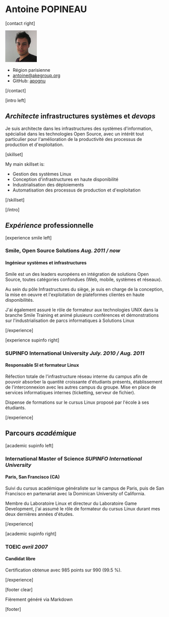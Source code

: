 # Antoine POPINEAU

[contact right]

 ![Antoine POPINEAU](../media/antoine.jpg)

 - Région parisienne
 - antoine@akegroup.org
 - GitHub: [apognu](http://github.com/apognu)

[/contact]

[intro left]

## _Architecte_ infrastructures systèmes et _devops_

Je suis architecte dans les infrastructures des systèmes d'information, spécialisé dans les technologies Open Source, avec un intérêt tout particulier pour l'amélioration de la productivité des processus de production et d'exploitation.

[skillset]

My main skillset is:

 - Gestion des systèmes Linux
 - Conception d'infrastructures en haute disponibilité
 - Industrialisation des déploiements
 - Automatisation des processus de production et d'exploitation

[/skillset]

[/intro]


## _Expérience_ professionnelle

[experience smile left]

### Smile, Open Source Solutions _Aug. 2011 / now_
#### Ingénieur systèmes et infrastructures

Smile est un des leaders européens en intégration de solutions Open Source, toutes catégories confondues (Web, mobile, systèmes et réseaux).

Au sein du pôle Infrastructures du siège, je suis en charge de la conception, la mise en oeuvre et l'exploitation de plateformes clientes en haute disponibilités.

J'ai également assuré le rôle de formateur aux technologies UNIX dans la branche Smile Training et animé plusieurs conférences et démonstrations sur l'industrialisation de parcs informatiques à Solutions Linux

[/experience]

[experience supinfo right]

### SUPINFO International University _July. 2010 / Aug. 2011_
#### Responsable SI et formateur Linux

Réfection totale de l'infrastructure réseau interne du campus afin de pouvoir absorber la quantité croissante d'étudiants présents, établissement de l'interconnexion avec les autres campus du groupe. Mise en place de services informatiques internes (ticketting, serveur de fichier).

Dispense de formations sur le cursus Linux proposé par l'école à ses étudiants.

[/experience]

## Parcours _académique_

[academic supinfo left]

### International Master of Science _SUPINFO International University_
#### Paris, San Francisco (CA)

Suivi du cursus académique généraliste sur le campus de Paris, puis de San Francisco en partenariat avec la Dominican University of California.

Membre du Laboratoire Linux et directeur du Laboratoire Game Development, j'ai assumé le rôle de formateur du cursus Linux durant mes deux dernières années d'études.

[/experience]

[academic supinfo right]

### TOEIC _avril 2007_
#### Candidat libre

Certification obtenue avec 985 points sur 990 (99.5 %).

[/experience]

[footer clear]

Fièrement généré via Markdown

[footer]
